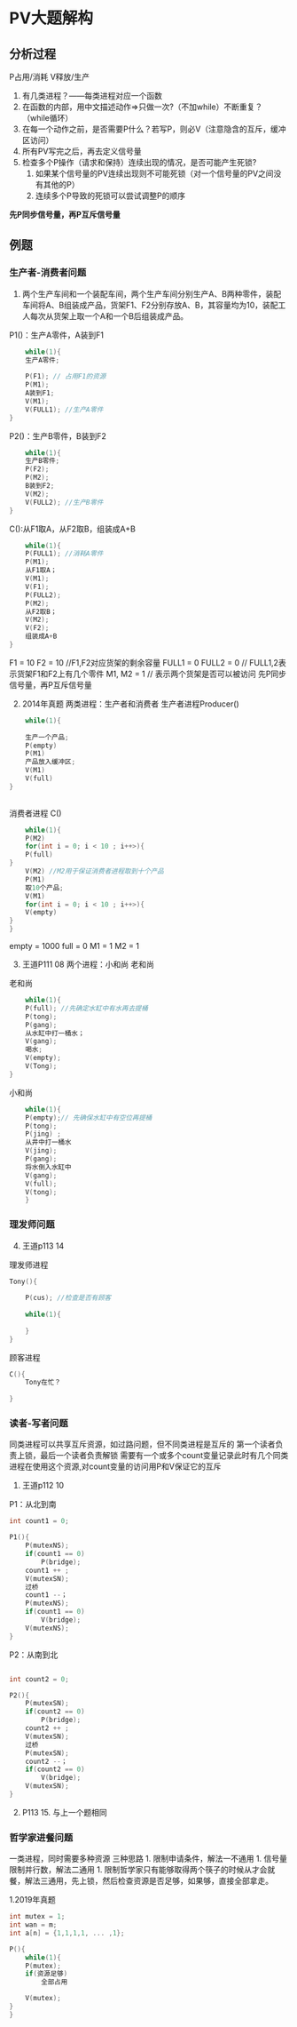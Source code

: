 # PV大题解构

## 分析过程 
P占用/消耗 V释放/生产
1. 有几类进程？——每类进程对应一个函数
1. 在函数的内部，用中文描述动作$\Rightarrow$只做一次?（不加while）不断重复？（while循环）
1. 在每一个动作之前，是否需要P什么？若写P，则必V（注意隐含的互斥，缓冲区访问）
1. 所有PV写完之后，再去定义信号量
1. 检查多个P操作（请求和保持）连续出现的情况，是否可能产生死锁?
    1. 如果某个信号量的PV连续出现则不可能死锁（对一个信号量的PV之间没有其他的P）
    1. 连续多个P导致的死锁可以尝试调整P的顺序

**先P同步信号量，再P互斥信号量**
## 例题

### 生产者-消费者问题

1. 两个生产车间和一个装配车间，两个生产车间分别生产A、B两种零件，装配车间将A、B组装成产品，货架F1、F2分别存放A、B，其容量均为10，装配工人每次从货架上取一个A和一个B后组装成产品。

P1()：生产A零件，A装到F1
``` c
    while(1){
    生产A零件;
    
    P(F1); // 占用F1的资源
    P(M1);
    A装到F1;
    V(M1);
    V(FULL1); //生产A零件
}
```
P2()：生产B零件，B装到F2
``` c
    while(1){
    生产B零件;
    P(F2);
    P(M2);
    B装到F2;
    V(M2);
    V(FULL2); //生产B零件
}
```
C():从F1取A，从F2取B，组装成A+B
``` c
    while(1){
    P(FULL1); //消耗A零件
    P(M1);
    从F1取A；
    V(M1);
    V(F1);
    P(FULL2);
    P(M2);
    从F2取B；
    V(M2);
    V(F2);
    组装成A+B
}
```
F1 = 10 
F2 = 10 //F1,F2对应货架的剩余容量
FULL1 = 0
FULL2 = 0 // FULL1,2表示货架F1和F2上有几个零件
M1, M2 = 1  // 表示两个货架是否可以被访问
先P同步信号量，再P互斥信号量

2. 2014年真题
    两类进程：生产者和消费者
生产者进程Producer()
``` c
    while(1){
    
    生产一个产品;
    P(empty)
    P(M1)
    产品放入缓冲区;
    V(M1)
    V(full)
}
    
```

消费者进程 C()
``` c
    while(1){
    P(M2)
    for(int i = 0; i < 10 ; i++>){
    P(full)
}
    V(M2) //M2用于保证消费者进程取到十个产品
    P(M1)
    取10个产品;
    V(M1)
    for(int i = 0; i < 10 ; i++>){
    V(empty)
}
}

```
empty = 1000 
full = 0
M1 = 1
M2 = 1

3. 王道P111 08
两个进程：小和尚  老和尚

老和尚
``` c
    while(1){ 
    P(full); //先确定水缸中有水再去提桶
    P(tong);
    P(gang);
    从水缸中打一桶水；
    V(gang);
    喝水;
    V(empty);
    V(Tong);
}
```

小和尚
```c
    while(1){
    P(empty);// 先确保水缸中有空位再提桶
    P(tong);
    P(jing) ;   
    从井中打一桶水
    V(jing);
    P(gang);
    将水倒入水缸中
    V(gang);
    V(full);
    V(tong);
    }
```

### 理发师问题

4. 王道p113 14

理发师进程
```c
Tony(){
    
    P(cus); //检查是否有顾客
    
    while(1){
    
    }
}
``` 
   
顾客进程
``` c
C(){
    Tony在忙？
    
}
```

### 读者-写者问题
同类进程可以共享互斥资源，如过路问题，但不同类进程是互斥的
第一个读者负责上锁，最后一个读者负责解锁
需要有一个或多个count变量记录此时有几个同类进程在使用这个资源,对count变量的访问用P和V保证它的互斥
1. 王道p112 10

P1：从北到南
``` c
int count1 = 0;

P1(){
    P(mutexNS);
    if(count1 == 0)
        P(bridge);
    count1 ++ ;
    V(mutexSN);
    过桥
    count1 --；
    P(mutexNS);
    if(count1 == 0)
        V(bridge);
    V(mutexNS);
}
```
P2：从南到北
``` c

int count2 = 0;

P2(){
    P(mutexSN);
    if(count2 == 0)
        P(bridge);
    count2 ++ ;
    V(mutexSN);
    过桥
    P(mutexSN);
    count2 --；
    if(count2 == 0)
        V(bridge);
    V(mutexSN);
}
```

2. P113 15.
与上一个题相同

### 哲学家进餐问题
一类进程，同时需要多种资源
三种思路
    1. 限制申请条件，解法一不通用
    1. 信号量限制并行数，解法二通用
    1. 限制哲学家只有能够取得两个筷子的时候从才会就餐，解法三通用，先上锁，然后检查资源是否足够，如果够，直接全部拿走。

1.2019年真题

``` c
int mutex = 1;
int wan = m;
int a[n] = {1,1,1,1, ... ,1};

P(){
    while(1){
    P(mutex);
    if(资源足够)
        全部占用

    V(mutex);
}
}

```